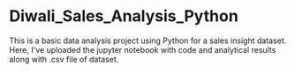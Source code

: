# Diwali_Sales_Analysis_Python
This is a basic data analysis project using Python for a sales insight dataset. Here, I've uploaded the jupyter notebook with code and analytical results along with .csv file of dataset.
